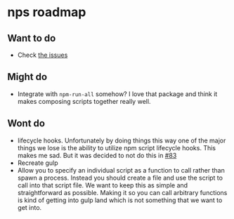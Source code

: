 # nps roadmap

## Want to do

- Check [the issues](https://github.com/kentcdodds/nps/issues)

## Might do

- Integrate with `npm-run-all` somehow? I love that package and think it makes composing scripts together really well.

## Wont do

- lifecycle hooks. Unfortunately by doing things this way one of the major things we lose is the ability to utilize
npm script lifecycle hooks. This makes me sad. But it was decided to not do this in
[#83](https://github.com/kentcdodds/nps/pull/83)
- Recreate gulp
- Allow you to specify an individual script as a function to call rather than spawn a process. Instead you should create
a file and use the script to call into that script file. We want to keep this as simple and straightforward as possible.
Making it so you can call arbitrary functions is kind of getting into gulp land which is not something that we want to
get into.
